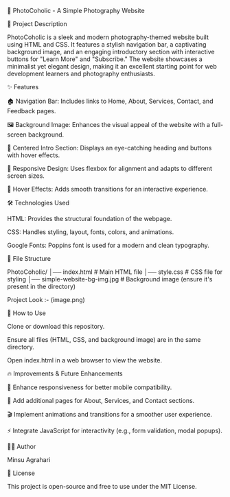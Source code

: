 📸 PhotoCoholic - A Simple Photography Website

🌟 Project Description

PhotoCoholic is a sleek and modern photography-themed website built using HTML and CSS. It features a stylish navigation bar, a captivating background image, and an engaging introductory section with interactive buttons for "Learn More" and "Subscribe." The website showcases a minimalist yet elegant design, making it an excellent starting point for web development learners and photography enthusiasts.

✨ Features

🏠 Navigation Bar: Includes links to Home, About, Services, Contact, and Feedback pages.

🖼️ Background Image: Enhances the visual appeal of the website with a full-screen background.

🎯 Centered Intro Section: Displays an eye-catching heading and buttons with hover effects.

📱 Responsive Design: Uses flexbox for alignment and adapts to different screen sizes.

🎨 Hover Effects: Adds smooth transitions for an interactive experience.

🛠️ Technologies Used

HTML: Provides the structural foundation of the webpage.

CSS: Handles styling, layout, fonts, colors, and animations.

Google Fonts: Poppins font is used for a modern and clean typography.

📂 File Structure

PhotoCoholic/
│── index.html  # Main HTML file
│── style.css   # CSS file for styling
│── simple-website-bg-img.jpg  # Background image (ensure it's present in the directory)

Project Look :- (image.png)

🚀 How to Use

Clone or download this repository.

Ensure all files (HTML, CSS, and background image) are in the same directory.

Open index.html in a web browser to view the website.

🔥 Improvements & Future Enhancements

📱 Enhance responsiveness for better mobile compatibility.

📄 Add additional pages for About, Services, and Contact sections.

🎬 Implement animations and transitions for a smoother user experience.

⚡ Integrate JavaScript for interactivity (e.g., form validation, modal popups).

👨‍💻 Author

Minsu Agrahari

📜 License

This project is open-source and free to use under the MIT License.